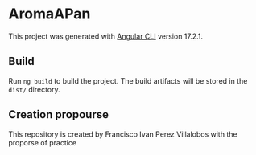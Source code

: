 # AromaAPan

This project was generated with [Angular CLI](https://github.com/angular/angular-cli) version 17.2.1.

## Build

Run `ng build` to build the project. The build artifacts will be stored in the `dist/` directory.

## Creation propourse

This repository is created by Francisco Ivan Perez Villalobos with the proporse of practice
